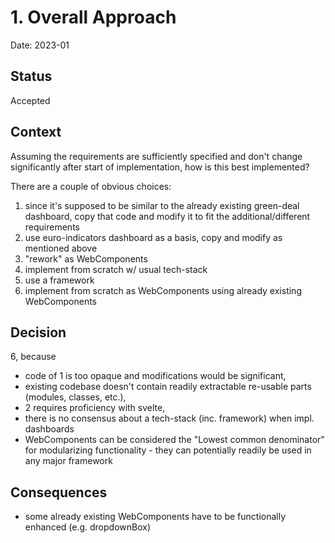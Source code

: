 # 1. Overall Approach

Date: 2023-01

## Status

Accepted

## Context

Assuming the requirements are sufficiently specified and don't change significantly after start of implementation, how is this best implemented?

There are a couple of obvious choices:

1. since it's supposed to be similar to the already existing green-deal dashboard, copy that code and modify it to fit the additional/different requirements
2. use euro-indicators dashboard as a basis, copy and modify as mentioned above
3. "rework" as WebComponents
4. implement from scratch w/ usual tech-stack
5. use a framework
6. implement from scratch as WebComponents using already existing WebComponents

## Decision

6, because 
- code of 1 is too opaque and modifications would be significant,
- existing codebase doesn't contain readily extractable re-usable parts (modules, classes, etc.),
- 2 requires proficiency with svelte,
- there is no consensus about a tech-stack (inc. framework) when impl. dashboards
- WebComponents can be considered the "Lowest common denominator" for modularizing functionality - they can potentially readily be used in any major framework

## Consequences

- some already existing WebComponents have to be functionally enhanced (e.g. dropdownBox)
